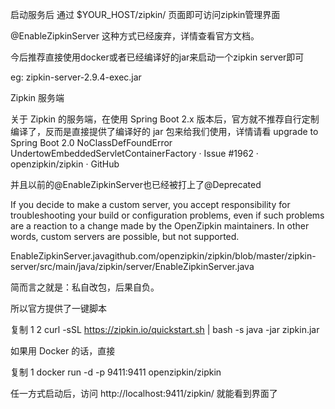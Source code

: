 启动服务后 通过 $YOUR_HOST/zipkin/ 页面即可访问zipkin管理界面

@EnableZipkinServer 这种方式已经废弃，详情查看官方文档。

今后推荐直接使用docker或者已经编译好的jar来启动一个zipkin server即可

eg: zipkin-server-2.9.4-exec.jar


Zipkin 服务端

关于 Zipkin 的服务端，在使用 Spring Boot 2.x 版本后，官方就不推荐自行定制编译了，反而是直接提供了编译好的 jar 包来给我们使用，详情请看 upgrade to Spring Boot 2.0 NoClassDefFoundError UndertowEmbeddedServletContainerFactory · Issue #1962 · openzipkin/zipkin · GitHub

并且以前的@EnableZipkinServer也已经被打上了@Deprecated

If you decide to make a custom server, you accept responsibility for troubleshooting your build or configuration problems, even if such problems are a reaction to a change made by the OpenZipkin maintainers. In other words, custom servers are possible, but not supported.

EnableZipkinServer.javagithub.com/openzipkin/zipkin/blob/master/zipkin-server/src/main/java/zipkin/server/EnableZipkinServer.java
 

简而言之就是：私自改包，后果自负。

所以官方提供了一键脚本

复制
1
2
curl -sSL https://zipkin.io/quickstart.sh | bash -s
java -jar zipkin.jar
 

如果用 Docker 的话，直接

复制
1
docker run -d -p 9411:9411 openzipkin/zipkin
 

任一方式启动后，访问 http://localhost:9411/zipkin/ 就能看到界面了



